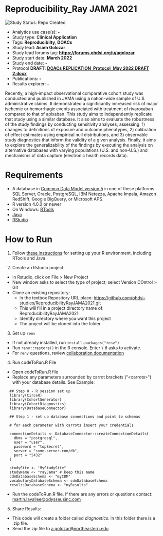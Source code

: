 Reproducibility_Ray JAMA 2021
=============

<img src="https://img.shields.io/badge/Study%20Status-Repo%20Created-lightgray.svg" alt="Study Status: Repo Created">

- Analytics use case(s): **-**
- Study type: **Clinical Application**
- Tags: **Reproducibilty**, **DOACs**
- Study lead: **Asieh Golozar**
- Study lead forums tag: **https://forums.ohdsi.org/u/agolozar**
- Study start date: **March 2022**
- Study end date: **-**
- Protocol **DRAFT**: **[DOACs REPLICATION_Protocol_May 2022 DRAFT 2.docx](https://github.com/ohdsi-studies/ReproducibilityRayJAMA2021/files/8758069/DOACs.REPLICATION_Protocol_May.2022.DRAFT.2.docx)**
- Publications: **-**
- Results explorer: **-**

Recently, a high-impact observational comparative cohort study was conducted and published in JAMA using a nation-wide sample of U.S. administrative claims. It demonstrated a significantly increased risk of major ischemic or hemorrhagic events associated with treatment of rivaroxaban compared to that of apixaban. This study aims to independently replicate that study using a similar database. It also aims to evaluate the robustness of the study findings by conducting sensitivity analyses, assessing: 1) changes to definitions of exposure and outcome phenotypes, 2) calibration of effect estimates using empirical null distributions, and 3) observable study diagnostics that inform the validity of a given analysis. Finally, it aims to explore the generalizability of the findings by executing the analysis on alternative databases with varying populations (U.S. and non-U.S.) and mechanisms of data capture (electronic health records data).

# Requirements 

- A database in [Common Data Model version 5](https://github.com/OHDSI/CommonDataModel) in one of these platforms: SQL Server, Oracle, PostgreSQL, IBM Netezza, Apache Impala, Amazon RedShift, Google BigQuery, or Microsoft APS.
- R version 4.0.0 or newer
- On Windows: [RTools](http://cran.r-project.org/bin/windows/Rtools/)
- [Java](http://java.com)
- [RStudio](https://www.rstudio.com/products/rstudio/download/)


# How to Run

1. Follow [these instructions](https://ohdsi.github.io/Hades/rSetup.html) for setting up your R environment, including RTools and Java.

2. Create an Rstudio project:
  - In Rstudio, click on File > New Project
  - New window asks to select the type of project; select Version COntrol > Git 
  - Clone an existing repository: 
    - In the textbox Repository URL place: https://github.com/ohdsi-studies/ReproducibilityRayJAMA2021.git
    - This will fill in a project directory name of: ReproducibilityRayJAMA2021
    - Identify directory where you want this project
    - The project will be cloned into the folder
    
3. Set up `renv`
  - If not already installed, run `install.packages("renv")`
  - Run `renv::restore()` in the R console. Enter `Y` if asks to activate.
  - For `renv` questions, review [collaboration documentation](https://rstudio.github.io/renv/articles/collaborating.html)
  
4. Run codeToRun.R File
  - Open codeToRun.R file
  - Replace any parameters surrounded by carrot brackets ("\<carrots\>") with your database details. See Example:
  
  ```
    ## Step 0 - R session set up 
    library(CirceR)
    library(CohortGenerator)
    library(CohortDiagnostics)
    library(DatabaseConnector)
    
    ## Step 1 - set up database connections and point to schemas
    
    # for each parameter with carrots insert your credentials 
    
    connectionDetails <- DatabaseConnector::createConnectionDetails(
      dbms = "postgresql",
      user = "user",
      password = "topSecret",
      server = "some.server.com/db",
      port = "5432"
    )
    
    studySite <- "MyStudySite"
    studyName <- "rayJama" # keep this name
    cdmDatabaseSchema <- "myCDM"
    vocabularyDatabaseSchema <- cdmDatabaseSchema
    resultsDatabaseSchema <- "myResults"
  ```
  - Run the codeToRun.R file. If there are any errors or questions contact: martin.lavallee@odysseusinc.com
  
5. Share Results:
  - This code will create a folder called *diagnostics*. In this folder there is a .zip file. 
  - Send the zip file to a.golozar@northeastern.edu
  
